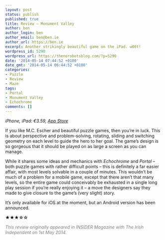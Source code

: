 ```yaml
---
layout: post
status: publish
published: true
title: Review – Monument Valley
author: ben
author_login: ben
author_email: ben@ben.ie
author_url: https://ben.ie
excerpt: Another strikingly beautiful game on the iPad. w00t!
wordpress_id: 5290
wordpress_url: https://thenorobotsblog.com/?p=5290
date: '2014-05-14 07:44:52 +0100'
date_gmt: '2014-05-14 06:44:52 +0100'
categories:
- Puzzle
- Review
- Maze
tags:
- Portal
- Monument Valley
- Echochrome
comments: []
---
```

<address>iPhone, iPad: €3.59, <a href="https://itunes.apple.com/ie/app/monument-valley/id728293409?mt=8" target="_blank">App Store</a></address>
<p>If you like M.C. Escher and beautiful puzzle games, then you’re in luck. This is about perspective and problem-solving, rotating, sliding and switching geometry on each level to guide the hero to her goal. The game’s design is so gorgeous that it should be played on as large a screen as you can manage.</p>
<p>While it shares some ideas and mechanics with <em>Echochrome</em> and <em>Portal</em> – both puzzle games with rather difficult points – this is definitely a far easier affair, with most levels solvable in a couple of minutes. This wouldn’t be much of a problem for a mobile game, except that there aren’t that many levels, so the entire game could conceivably be exhausted in a single long play session if you’re really enjoying it – a move the designers say they made to give closure to the game’s (very slight) story.</p>
<p>It’s only available for iOS at the moment, but an Android version has been announced.</p>
<p style="color: #414244;"><span style="color: #000000;">★★★</span><span style="color: #000000;">☆☆</span></p>
<p style="color: #414244;"><span style="color: #808080;"><em>This review originally appeared in INSIDER Magazine with The Irish Independent on 1st May 2014.</em></span></p>
